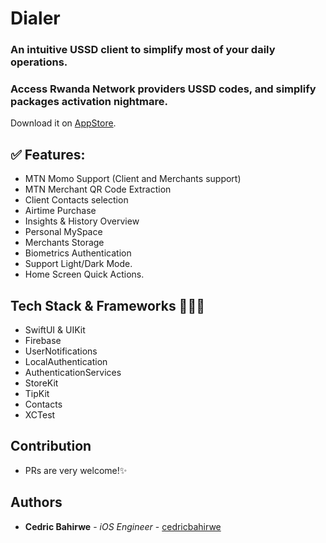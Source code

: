 # Dialer

### An intuitive USSD client to simplify most of your daily operations.
### Access Rwanda Network providers USSD codes, and simplify packages activation nightmare.
Download it on [AppStore](https://apps.apple.com/ke/app/dial-it/id1591756747).


## ✅ Features:
* MTN Momo Support (Client and Merchants support)
* MTN Merchant QR Code Extraction
* Client Contacts selection
* Airtime Purchase
* Insights & History Overview
* Personal MySpace
* Merchants Storage
* Biometrics Authentication
* Support Light/Dark Mode.
* Home Screen Quick Actions.

## Tech Stack & Frameworks 🧑🏽‍💻 
- SwiftUI & UIKit
- Firebase
- UserNotifications
- LocalAuthentication
- AuthenticationServices
- StoreKit
- TipKit
- Contacts
- XCTest

## Contribution

- PRs are very welcome!✨

## Authors

* **Cedric Bahirwe** - *iOS Engineer* - [cedricbahirwe](https://github.com/cedricbahirwe)
